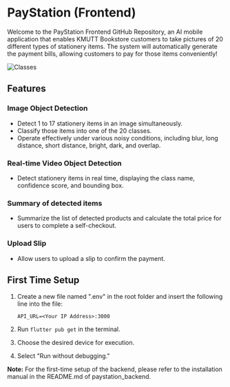 # PayStation (Frontend)

Welcome to the PayStation Frontend GitHub Repository, an AI mobile application that enables KMUTT Bookstore customers to take pictures of 20 different types of stationery items. The system will automatically generate the payment bills, allowing customers to pay for those items conveniently!

![Classes](https://github.com/jedipw/paystation_backend/assets/82791342/52a3a305-1ee0-42b8-8a35-e332d5b87153)

## Features

### Image Object Detection
- Detect 1 to 17 stationery items in an image simultaneously.
- Classify those items into one of the 20 classes.
- Operate effectively under various noisy conditions, including blur, long distance, short distance, bright, dark, and overlap.

### Real-time Video Object Detection
- Detect stationery items in real time, displaying the class name, confidence score, and bounding box.

### Summary of detected items
- Summarize the list of detected products and calculate the total price for users to complete a self-checkout.

### Upload Slip
- Allow users to upload a slip to confirm the payment.

## First Time Setup

1) Create a new file named ".env" in the root folder and insert the following line into the file:
   ```env
   API_URL=<Your IP Address>:3000
   ```

2) Run `flutter pub get` in the terminal.
3) Choose the desired device for execution.
4) Select "Run without debugging."

**Note:** For the first-time setup of the backend, please refer to the installation manual in the README.md of paystation_backend.

